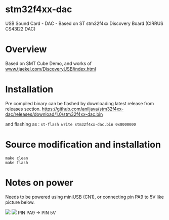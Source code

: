 # stm32f4xx-dac
USB Sound Card - DAC - Based on ST stm32f4xx Discovery Board (CIRRUS CS43l22 DAC)


# Overview
Based on SMT Cube Demo, and works of www.tjaekel.com/DiscoveryUSB/index.html


# Installation
Pre compiled binary can be flashed by downloading latest release from releases section. 
https://github.com/aniljava/stm32f4xx-dac/releases/download/1.0/stm32f4xx-dac.bin

and flashing as : `st-flash write stm32f4xx-dac.bin 0x8000000`

# Source modification and installation

    make clean    
    make flash

# Notes on power
Needs to be powered using miniUSB (CN1), or connecting pin PA9 to 5V like picture below.

<img src ="https://github.com/aniljava/stm32f4xx-dac/blob/master/res/front.jpg">

<img src ="https://github.com/aniljava/stm32f4xx-dac/blob/master/res/rear.jpg">
PIN PA9 -> PIN 5V
